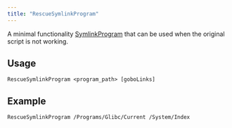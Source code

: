 ```yaml
---
title: "RescueSymlinkProgram"
---
```



A minimal functionality [SymlinkProgram](../SymlinkProgram) that
can be used when the original script is not working.

## Usage

```shell
RescueSymlinkProgram <program_path> [goboLinks]
```

## Example

```shell
RescueSymlinkProgram /Programs/Glibc/Current /System/Index
```